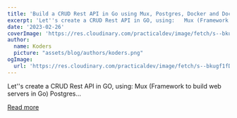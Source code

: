 ```yaml
---
title: 'Build a CRUD Rest API in Go using Mux, Postgres, Docker and Docker Compose'
excerpt: 'Let''s create a CRUD Rest API in GO, using:   Mux (Framework to build web servers in Go) Postgres...'
date: '2023-02-26'
coverImage: 'https://res.cloudinary.com/practicaldev/image/fetch/s--bkugf1fD--/c_imagga_scale,f_auto,fl_progressive,h_420,q_auto,w_1000/https://dev-to-uploads.s3.amazonaws.com/uploads/articles/rqfaof60zau6l5x4vgw6.png'
author:
  name: Koders
  picture: "assets/blog/authors/koders.png"
ogImage:
  url: 'https://res.cloudinary.com/practicaldev/image/fetch/s--bkugf1fD--/c_imagga_scale,f_auto,fl_progressive,h_420,q_auto,w_1000/https://dev-to-uploads.s3.amazonaws.com/uploads/articles/rqfaof60zau6l5x4vgw6.png'
---
```


Let''s create a CRUD Rest API in GO, using:   Mux (Framework to build web servers in Go) Postgres...

[Read more](https://dev.to/francescoxx/build-a-crud-rest-api-in-go-using-mux-postgres-docker-and-docker-compose-2a75)
